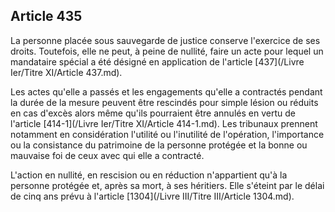 Article 435
----
La personne placée sous sauvegarde de justice conserve l'exercice de ses droits.
Toutefois, elle ne peut, à peine de nullité, faire un acte pour lequel un
mandataire spécial a été désigné en application de l'article [437](/Livre Ier/Titre XI/Article 437.md).

Les actes qu'elle a passés et les engagements qu'elle a contractés pendant la
durée de la mesure peuvent être rescindés pour simple lésion ou réduits en cas
d'excès alors même qu'ils pourraient être annulés en vertu de l'article [414-1](/Livre Ier/Titre XI/Article 414-1.md).
Les tribunaux prennent notamment en considération l'utilité ou l'inutilité de
l'opération, l'importance ou la consistance du patrimoine de la personne
protégée et la bonne ou mauvaise foi de ceux avec qui elle a contracté.

L'action en nullité, en rescision ou en réduction n'appartient qu'à la personne
protégée et, après sa mort, à ses héritiers. Elle s'éteint par le délai de cinq
ans prévu à l'article [1304](/Livre III/Titre III/Article 1304.md).
